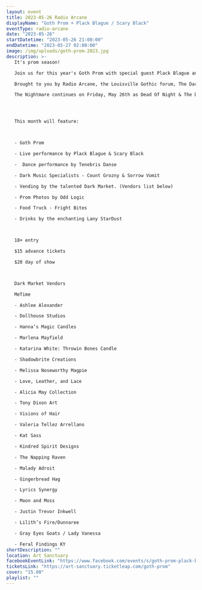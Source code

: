 ```yaml
---
layout: event
title: 2023-05-26 Radio Arcane
displayName: "Goth Prom + Plack Blague / Scary Black"
eventType: radio-arcane
date: "2023-05-26"
startDatetime: "2023-05-26 21:00:00"
endDatetime: "2023-05-27 02:00:00"
image: /img/uploads/goth-prom-2023.jpg
description: >-
   It's prom season!

   Join us for this year's Goth Prom with special guest Plack Blague and Louisville's own Scary Black!

   Brought to you by Radio Arcane, the Louisville Gothic forum, The Dark Market and Hush LTD.

   The Nightmare continues on Friday, May 26th as Dead Of Night & The Dark Market keep up the monthly grind of dark eclectic music. Come out and help keep the dancefloor barely alive as we celebrate the glum drudgery of our dreadful existence.




   This month will feature:



   - Goth Prom

   - Live performance by Plack Blague & Scary Black

   -  Dance performance by Tenebris Danse

   - Dark Music Specialists - Count Grozny & Sorrow Vomit

   - Vending by the talented Dark Market. (Vendors list below)

   - Prom Photos by Odd Logic

   - Food Truck - Fright Bites

   - Drinks by the enchanting Lany StarDust



   18+ entry

   $15 advance tickets

   $20 day of show



   Dark Market Vendors

   MeTime

   - Ashlee Alexander

   - Dollhouse Studios

   - Hanna’s Magic Candles

   - Marlena Mayfield

   - Katarina White: Throwin Bones Candle

   - Shadowbrite Creations

   - Melissa Noseworthy Magpie

   - Love, Leather, and Lace

   - Alicia May Collection

   - Tony Dixon Art

   - Visions of Hair

   - Valeria Tellez Arrellano

   - Kat Sass

   - Kindred Spirit Designs

   - The Napping Raven

   - Malady Adroit

   - Gingerbread Hag

   - Lyrics Synergy

   - Moon and Moss

   - Justin Trevor Inkwell

   - Lilith’s Fire/Dunnaree

   - Gray Eyes Goats / Lady Vanessa

   - Feral Findings KY
shortDescription: ""
location: Art Sanctuary
facebookEventLink: "https://www.facebook.com/events/s/goth-prom-plack-blague-scary-b/1676134232836487"
ticketsLink: "https://art-sanctuary.ticketleap.com/goth-prom"
cover: "15.00"
playlist: ""
---
```


